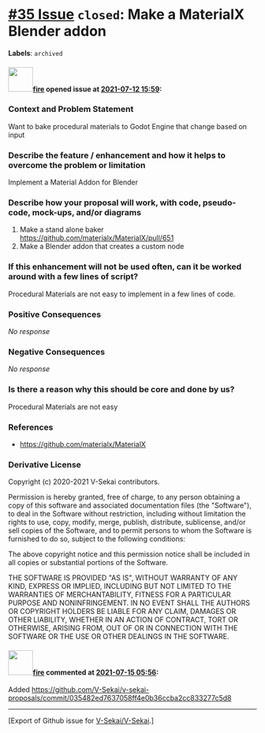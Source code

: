 # [\#35 Issue](https://github.com/V-Sekai/V-Sekai/issues/35) `closed`: Make a MaterialX Blender addon
**Labels**: `archived`


#### <img src="https://avatars.githubusercontent.com/u/32321?u=c2e06a3d2b49a467aa907e54aa259516440267cc&v=4" width="50">[fire](https://github.com/fire) opened issue at [2021-07-12 15:59](https://github.com/V-Sekai/V-Sekai/issues/35):

### Context and Problem Statement

Want to bake procedural materials to Godot Engine that change based on input

### Describe the feature / enhancement and how it helps to overcome the problem or limitation

Implement a Material Addon for Blender

### Describe how your proposal will work, with code, pseudo-code, mock-ups, and/or diagrams

1. Make a stand alone baker https://github.com/materialx/MaterialX/pull/651
2. Make a Blender addon that creates a custom node

### If this enhancement will not be used often, can it be worked around with a few lines of script?

Procedural Materials are not easy to implement in a few lines of code.

### Positive Consequences

_No response_

### Negative Consequences

_No response_

### Is there a reason why this should be core and done by us?

Procedural Materials are not easy

### References

* https://github.com/materialx/MaterialX

### Derivative License

Copyright (c) 2020-2021 V-Sekai contributors.

Permission is hereby granted, free of charge, to any person obtaining a copy
of this software and associated documentation files (the "Software"), to deal
in the Software without restriction, including without limitation the rights
to use, copy, modify, merge, publish, distribute, sublicense, and/or sell
copies of the Software, and to permit persons to whom the Software is
furnished to do so, subject to the following conditions:

The above copyright notice and this permission notice shall be included in all
copies or substantial portions of the Software.

THE SOFTWARE IS PROVIDED "AS IS", WITHOUT WARRANTY OF ANY KIND, EXPRESS OR
IMPLIED, INCLUDING BUT NOT LIMITED TO THE WARRANTIES OF MERCHANTABILITY,
FITNESS FOR A PARTICULAR PURPOSE AND NONINFRINGEMENT. IN NO EVENT SHALL THE
AUTHORS OR COPYRIGHT HOLDERS BE LIABLE FOR ANY CLAIM, DAMAGES OR OTHER
LIABILITY, WHETHER IN AN ACTION OF CONTRACT, TORT OR OTHERWISE, ARISING FROM,
OUT OF OR IN CONNECTION WITH THE SOFTWARE OR THE USE OR OTHER DEALINGS IN THE
SOFTWARE.


#### <img src="https://avatars.githubusercontent.com/u/32321?u=c2e06a3d2b49a467aa907e54aa259516440267cc&v=4" width="50">[fire](https://github.com/fire) commented at [2021-07-15 05:56](https://github.com/V-Sekai/V-Sekai/issues/35#issuecomment-880417487):

Added https://github.com/V-Sekai/v-sekai-proposals/commit/035482ed7637058ff4e0b36ccba2cc833277c5d8


-------------------------------------------------------------------------------



[Export of Github issue for [V-Sekai/V-Sekai](https://github.com/V-Sekai/V-Sekai).]

